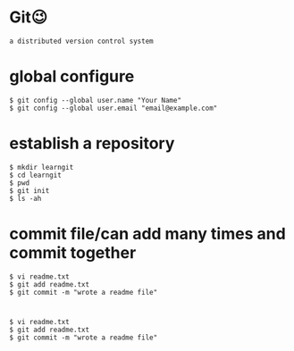 # Git:wink:

	a distributed version control system  

# global configure

	$ git config --global user.name "Your Name"  
	$ git config --global user.email "email@example.com"  

# establish a repository

	$ mkdir learngit
	$ cd learngit 
	$ pwd  
	$ git init  
	$ ls -ah

# commit file/can add many times and commit together
	$ vi readme.txt  
	$ git add readme.txt  
	$ git commit -m "wrote a readme file"  

	
# 

	$ vi readme.txt  
	$ git add readme.txt  
	$ git commit -m "wrote a readme file"  
